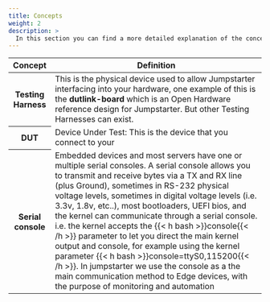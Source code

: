 ```yaml
---
title: Concepts
weight: 2
description: >
  In this section you can find a more detailed explanation of the concepts used in the Jumpstarter project.
---
```



<table class="table">
  <thead>
    <tr>
      <th scope="col">Concept</th>
      <th scope="col">Definition</th>
    </tr>
  </thead>
  <tbody>
   <tr>
      <th scope="row">Testing Harness</th>
      <td>This is the physical device used to allow Jumpstarter interfacing into your hardware, one example of this is the <b>dutlink-board</b>
          which is an Open Hardware reference design for Jumpstarter. But other Testing Harnesses can exist.</td>
    </tr>
    <tr>
      <th scope="row">DUT</th>
      <td>Device Under Test: This is the device that you connect to your</td>
    </tr>
    <tr>
      <th scope="row">Serial console</th>
      <td>Embedded devices and most servers have one or multiple serial consoles. A serial console allows you to transmit and receive bytes via
          a TX and RX line (plus Ground), sometimes in RS-232 physical voltage levels, sometimes in digital voltage levels (i.e. 3.3v, 1.8v, etc..),
          most bootloaders, UEFI bios, and the kernel can communicate through a serial console. i.e. the kernel accepts the {{< h bash >}}console{{< /h >}} parameter
          to let you direct the main kernel output and console, for example using the kernel parameter {{< h bash >}}console=ttyS0,115200{{< /h >}}. In jumpstarter
          we use the console as a the main communication method to Edge devices, with the purpose of monitoring and automation</td>
    </tr>
  </tbody>
</table>
